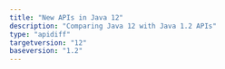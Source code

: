 ```yaml
---
title: "New APIs in Java 12"
description: "Comparing Java 12 with Java 1.2 APIs"
type: "apidiff"
targetversion: "12"
baseversion: "1.2"
---
```

